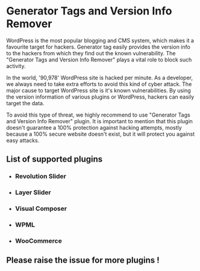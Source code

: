 # Generator Tags and Version Info Remover
WordPress is the most popular blogging and CMS system, which makes it a favourite target for hackers. Generator tag easily provides the version info to the hackers from which they find out the known vulnerability. The "Generator Tags and Version Info Remover" plays a vital role to block such activity.
  
 In the world, '90,978' WordPress site is hacked per minute. As a developer, we always need to take extra efforts to avoid this kind of cyber attack. The major cause to target WordPress site is it's known vulnerabilities. By using the version information of various plugins or WordPress, hackers can easily target the data.
 
 To avoid this type of threat, we highly recommend to use "Generator Tags and Version Info Remover" plugin. It is important to mention that this plugin doesn't guarantee a 100% protection against hacking attempts, mostly because a 100% secure website doesn't exist, but it will protect you against easy attacks.
 
 ## List of supported plugins
 
 * ### Revolution Slider
 * ### Layer Slider
 * ### Visual Composer
 * ### WPML
 * ### WooCommerce
 
 
 ## Please raise the issue for more plugins !
 
 
 